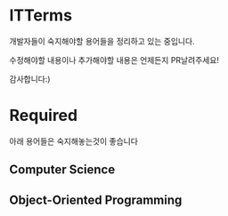 # ITTerms
개발자들이 숙지해야할 용어들을 정리하고 있는 중입니다.

수정해야할 내용이나 추가해야할 내용은 언제든지 PR날려주세요!

감사합니다:)

# Required
아래 용어들은 숙지해놓는것이 좋습니다

## Computer Science

## Object-Oriented Programming
